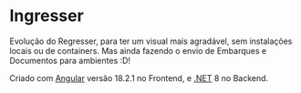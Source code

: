 # Ingresser

Evolução do Regresser, para ter um visual mais agradável, sem instalações locais ou de containers. Mas ainda fazendo o envio de Embarques e Documentos para ambientes :D!

Criado com [Angular](https://github.com/angular/angular-cli) versão 18.2.1 no Frontend, e [.NET](https://dotnet.microsoft.com/pt-br/download/dotnet) 8 no Backend.

